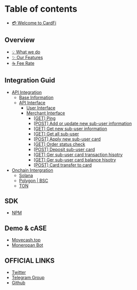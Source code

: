 # Table of contents

* [💳 Welcome to CardFi](README.md)

## Overview

* [💡 What we do](overview/what-we-do.md)
* [✨ Our Features](overview/our-features.md)
* [☕ Fee Rate](overview/fee-rate.md)

## Integration Guid

* [API Integration](integration-guid/api-integration/README.md)
  * [Base Information](integration-guid/api-integration/base-information.md)
  * [API Interface](integration-guid/api-integration/api-interface.md)
    * [User Interface](integration-guid/api-integration/api-interface/user-interface.md)
    * [Merchant Interface](integration-guid/api-integration/api-interface/merchant-interface/README.md)
      * [\[GET\] Ping](integration-guid/api-integration/api-interface/merchant-interface/get-ping.md)
      * [\[POST\] Add or update new sub-user information](integration-guid/api-integration/api-interface/merchant-interface/post-add-or-update-new-sub-user-information.md)
      * [\[GET\] Get new sub-user information](integration-guid/api-integration/api-interface/merchant-interface/get-get-new-sub-user-information.md)
      * [\[GET\] Get all sub-user](integration-guid/api-integration/api-interface/merchant-interface/get-get-all-sub-user.md)
      * [\[POST\] Apply new sub-user card](integration-guid/api-integration/api-interface/merchant-interface/post-apply-new-sub-user-card.md)
      * [\[GET\] Order status check](integration-guid/api-integration/api-interface/merchant-interface/get-order-status-check.md)
      * [\[POST\] Deposit sub-user card](integration-guid/api-integration/api-interface/merchant-interface/post-deposit-sub-user-card.md)
      * [\[GET\] Ger sub-user card transaction hisotry](integration-guid/api-integration/api-interface/merchant-interface/get-ger-sub-user-card-transaction-hisotry.md)
      * [\[GET\] Ger sub-user card balance hisotry](integration-guid/api-integration/api-interface/merchant-interface/get-ger-sub-user-card-balance-hisotry.md)
      * [\[POST\] Card transfer to card](integration-guid/api-integration/api-interface/merchant-interface/post-card-transfer-to-card.md)
* [Onchain Intergration](integration-guid/onchain-intergration/README.md)
  * [Solana](integration-guid/onchain-intergration/solana.md)
  * [Polygon | BSC](integration-guid/onchain-intergration/polygon-or-bsc.md)
  * [TON](integration-guid/onchain-intergration/ton.md)

## SDK

* [NPM](sdk/npm.md)

## Demo & cASE

* [Movecash.top](https://movecash.top/)
* [Moneropan Bot](http://t.me/moneropan_bot)

## OFFICIAL LINKS

* [Twitter](https://x.com/cardficash)
* [Telegram Group](https://t.me/+ukjqIc0qpfcwN2U1)
* [Github](https://github.com/cardfi-cash)
